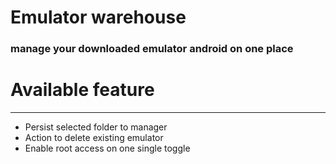 # Emulator warehouse

### manage your downloaded emulator android on one place

# Available feature
-----

- Persist selected folder to manager
- Action to delete existing emulator
- Enable root access on one single toggle
